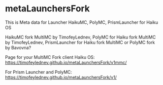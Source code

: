 # metaLaunchersFork
This is Meta data for Launcher HaikuMC, PolyMC, PrismLauncher for Haiku OS


HaikuMC fork MultiMC by TimofeyLednev,
PolyMC for Haiku fork MultiMC by TimofeyLednev,
PrismLauncher for Haiku fork MultiMC or PolyMC fork by Bavovna?


Page for your MultiMC Fork client Haiku OS:
https://timofeylednev.github.io/metaLaunchersFork/v1mmc/


For Prism Launcher and PolyMC:
https://timofeylednev.github.io/metaLaunchersFork/v1/
